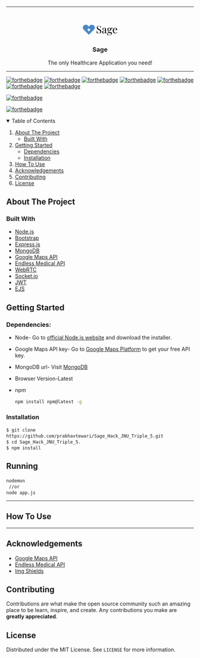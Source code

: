 
***

<!-- PROJECT LOGO -->
<br />
<p align="center">
  <a href="https://github.com/prabhavtewari/Sage_Hack_JNU_Triple_5/blob/main/public/img/logo.png">
    <img src="./public/img/logo.png" alt="Logo" width="100" >
  </a>

  <h3 align="center">Sage</h3>
  <p align="center">
  The only Healthcare Application you need!
</p>

***

[![forthebadge](https://forthebadge.com/images/badges/made-with-javascript.svg)](https://forthebadge.com)
[![forthebadge](https://forthebadge.com/images/badges/open-source.svg)](https://forthebadge.com)
[![forthebadge](https://forthebadge.com/images/badges/uses-html.svg)](https://forthebadge.com)
[![forthebadge](https://forthebadge.com/images/badges/uses-css.svg)](https://forthebadge.com)
[![forthebadge](https://forthebadge.com/images/badges/uses-git.svg)](https://forthebadge.com)
[![forthebadge](https://forthebadge.com/images/badges/built-with-love.svg)](https://forthebadge.com)
[![forthebadge](https://forthebadge.com/images/badges/fo-real.svg)](https://forthebadge.com)

[![forthebadge](https://img.shields.io/badge/Made%20using-Google%20Maps-blue)](https://forthebadge.com)

[![forthebadge](https://img.shields.io/badge/Made%20using-Endless%20Medical-blue)](https://forthebadge.com)


<!-- TABLE OF CONTENTS -->
<details open="open">
  <summary>Table of Contents</summary>
  <ol>
    <li>
      <a href="#about-the-project">About The Project</a>
      <ul>
        <li><a href="#built-with">Built With</a></li>
      </ul>
    </li>
    <li>
      <a href="#getting-started">Getting Started</a>
      <ul>
        <li><a href="#dependencies">Dependencies</a></li>
        <li><a href="#installation">Installation</a></li>
      </ul>
    </li>
    <li><a href="#how-to-use">How To Use</a></li>
    <li><a href="#acknowledgements">Acknowledgements</a></li>
    <li><a href="contributing">Contributing</a></li>
    <li><a href="license">License</a></li>
  </ol>
</details>

<!-- ABOUT THE PROJECT -->
## About The Project


### Built With

* [Node.js](https://nodejs.org/en/)
* [Bootstrap](https://getbootstrap.com)
* [Express.js](https://expressjs.com)
* [MongoDB](https://www.mongodb.com/cloud)
* [Google Maps API](https://developers.google.com/maps)
* [Endless Medical API](https://endlessmedical.com/)
* [WebRTC](https://webrtc.org/)
* [Socket.io](https://socket.io/)
* [JWT](https://jwt.io/)
* [EJS](https://ejs.co/)


<!-- GETTING STARTED -->
## Getting Started


### Dependencies:

* Node-
  Go to [official Node.js website](https://nodejs.org/) and download the installer.
  
* Google Maps API key-
  Go to [Google Maps Platform](https://developers.google.com/maps) to get your free API key.
  
* MongoDB url-
  Visit [MongoDB](https://www.mongodb.com/) 
  
* Browser Version-Latest  
 
* npm
  ```sh
  npm install npm@latest -g
  ```


### Installation


    $ git clone https://github.com/prabhavtewari/Sage_Hack_JNU_Triple_5.git
    $ cd Sage_Hack_JNU_Triple_5.
    $ npm install
 

<!-- USAGE EXAMPLES -->
## Running

    nodemon
     //or
    node app.js
  
  ***
## How To Use



***

<!-- ACKNOWLEDGEMENTS -->
## Acknowledgements

* [Google Maps API](https://developers.google.com/maps)
* [Endless Medical API](https://endlessmedical.com/)
* [Img Shields](https://shields.io)



<!-- CONTRIBUTING -->
## Contributing

Contributions are what make the open source community such an amazing place to be learn, inspire, and create. Any contributions you make are **greatly appreciated**.



<!-- LICENSE -->
## License

Distributed under the MIT License. See `LICENSE` for more information.